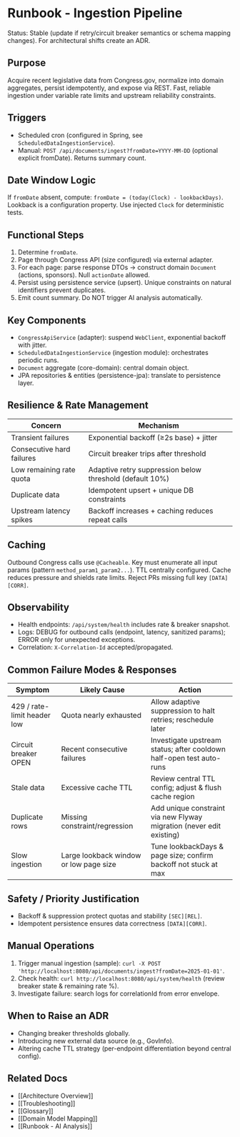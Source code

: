 # Runbook - Ingestion Pipeline

Status: Stable (update if retry/circuit breaker semantics or schema mapping changes). For architectural shifts create an ADR.

## Purpose
Acquire recent legislative data from Congress.gov, normalize into domain aggregates, persist idempotently, and expose via REST. Fast, reliable ingestion under variable rate limits and upstream reliability constraints.

## Triggers
* Scheduled cron (configured in Spring, see `ScheduledDataIngestionService`).
* Manual: `POST /api/documents/ingest?fromDate=YYYY-MM-DD` (optional explicit fromDate). Returns summary count.

## Date Window Logic
If `fromDate` absent, compute: `fromDate = (today(Clock) - lookbackDays)`. Lookback is a configuration property. Use injected `Clock` for deterministic tests.

## Functional Steps
1. Determine `fromDate`.
2. Page through Congress API (size configured) via external adapter.
3. For each page: parse response DTOs → construct domain `Document` (actions, sponsors). Null `actionDate` allowed.
4. Persist using persistence service (upsert). Unique constraints on natural identifiers prevent duplicates.
5. Emit count summary. Do NOT trigger AI analysis automatically.

## Key Components
* `CongressApiService` (adapter): suspend `WebClient`, exponential backoff with jitter.
* `ScheduledDataIngestionService` (ingestion module): orchestrates periodic runs.
* `Document` aggregate (core-domain): central domain object.
* JPA repositories & entities (persistence-jpa): translate to persistence layer.

## Resilience & Rate Management
| Concern | Mechanism |
|---------|-----------|
| Transient failures | Exponential backoff (≥2s base) + jitter |
| Consecutive hard failures | Circuit breaker trips after threshold |
| Low remaining rate quota | Adaptive retry suppression below threshold (default 10%) |
| Duplicate data | Idempotent upsert + unique DB constraints |
| Upstream latency spikes | Backoff increases + caching reduces repeat calls |

## Caching
Outbound Congress calls use `@Cacheable`. Key must enumerate all input params (pattern `method_param1_param2...`). TTL centrally configured. Cache reduces pressure and shields rate limits. Reject PRs missing full key `[DATA][CORR]`.

## Observability
* Health endpoints: `/api/system/health` includes rate & breaker snapshot.
* Logs: DEBUG for outbound calls (endpoint, latency, sanitized params); ERROR only for unexpected exceptions.
* Correlation: `X-Correlation-Id` accepted/propagated.

## Common Failure Modes & Responses
| Symptom | Likely Cause | Action |
|---------|--------------|--------|
| 429 / rate-limit header low | Quota nearly exhausted | Allow adaptive suppression to halt retries; reschedule later |
| Circuit breaker OPEN | Recent consecutive failures | Investigate upstream status; after cooldown half-open test auto-runs |
| Stale data | Excessive cache TTL | Review central TTL config; adjust & flush cache region |
| Duplicate rows | Missing constraint/regression | Add unique constraint via new Flyway migration (never edit existing) |
| Slow ingestion | Large lookback window or low page size | Tune lookbackDays & page size; confirm backoff not stuck at max |

## Safety / Priority Justification
* Backoff & suppression protect quotas and stability `[SEC][REL]`.
* Idempotent persistence ensures data correctness `[DATA][CORR]`.

## Manual Operations
1. Trigger manual ingestion (sample): `curl -X POST 'http://localhost:8080/api/documents/ingest?fromDate=2025-01-01'`.
2. Check health: `curl http://localhost:8080/api/system/health` (review breaker state & remaining rate %).
3. Investigate failure: search logs for correlationId from error envelope.

## When to Raise an ADR
* Changing breaker thresholds globally.
* Introducing new external data source (e.g., GovInfo).
* Altering cache TTL strategy (per-endpoint differentiation beyond central config).

## Related Docs
* [[Architecture Overview]]
* [[Troubleshooting]]
* [[Glossary]]
* [[Domain Model Mapping]]
* [[Runbook - AI Analysis]]

